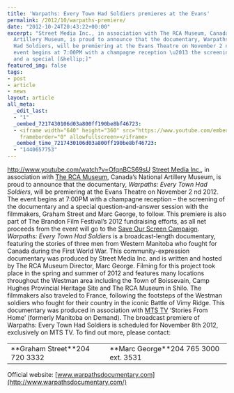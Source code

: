 ```yaml
---
title: 'Warpaths: Every Town Had Soldiers premieres at the Evans'
permalink: /2012/10/warpaths-premiere/
date: "2012-10-24T20:43:22+00:00"
excerpt: "Street Media Inc., in association with The RCA Museum, Canada\u2019s National
  Artillery Museum, is proud to announce that the documentary, Warpaths: Every Town
  Had Soldiers, will be premiering at the Evans Theatre on November 2 nd 2012. The
  event begins at 7:00PM with a champagne reception \u2013 the screening of the documentary
  and a special [&hellip;]"
featured_img: false
tags:
- post
- article
- news
layout: article
all_meta:
  _edit_last:
  - "1"
  _oembed_7217430106d03a800ff190be8bf46723:
  - <iframe width="640" height="360" src="https://www.youtube.com/embed/OfqnBCS69sU?feature=oembed"
    frameborder="0" allowfullscreen></iframe>
  _oembed_time_7217430106d03a800ff190be8bf46723:
  - "1440657753"
---
```


http://www.youtube.com/watch?v=OfqnBCS69sU [Street Media Inc.](http://www.street-media.ca/), in association with [The RCA Museum](http://www.rcamuseum.com/), Canada’s National Artillery Museum, is proud to announce that the documentary, *Warpaths: Every Town Had Soldiers*, will be premiering at the Evans Theatre on November 2 nd 2012. The event begins at 7:00PM with a champagne reception – the screening of the documentary and a special question-and-answer session with the filmmakers, Graham Street and Marc George, to follow. This premiere is also part of The Brandon Film Festival’s 2012 fundraising efforts, as all net proceeds from the event will go to the [Save Our Screen Campaign](http://evanstheatre.ca/2012/donations-gratefully-accepted/). *Warpaths: Every Town Had Soldiers* is a broadcast-length documentary, featuring the stories of three men from Western Manitoba who fought for Canada during the First World War. This community-expression documentary was produced by Street Media Inc. and is written and hosted by The RCA Museum Director, Marc George. Filming for this project took place in the spring and summer of 2012 and features many locations throughout the Westman area including the Town of Boissevain, Camp Hughes Provincial Heritage Site and The RCA Museum in Shilo. The filmmakers also traveled to France, following the footsteps of the Westman soldiers who fought for their country in the iconic Battle of Vimy Ridge. This documentary was produced in association with [MTS TV](http://mts.ca/tv/) ‘Stories From Home’ (formerly Manitoba on Demand). The broadcast premiere of Warpaths: Every Town Had Soldiers is scheduled for November 8th 2012, exclusively on MTS TV. To find out more, please contact:

<table><tbody><tr><td>**Graham Street**<gstreet@street-media.ca>204 720 3332</td><td>**Marc George**<marc.george@forces.gc.ca>204 765 3000 ext. 3531</td></tr></tbody></table>

Official website: [www.warpathsdocumentary.com](http://www.warpathsdocumentary.com/)